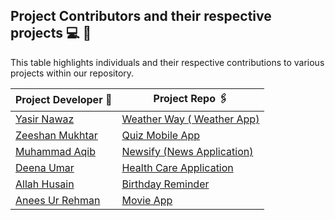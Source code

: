 ## Project Contributors and their respective projects 💻 👦

This table highlights individuals and their respective contributions to various projects within our repository.

| Project Developer 🙎                                  | Project Repo 🖇️                                                       |
| ----------------------------------------------------- | --------------------------------------------------------------------- |
| [Yasir Nawaz](https://github.com/yasir2002/)          | [Weather Way ( Weather App)](https://github.com/yasir2002/WeatherWay) |
| [Zeeshan Mukhtar](https://github.com/ZeeshanMukhtar1) | [Quiz Mobile App](https://github.com/yasir2002/WeatherWay)            |
| [Muhammad Aqib](https://github.com/AqibMalik435)      | [Newsify (News Application)](./React%20Native/Newsify-Aqib/)          |
| [Deena Umar](https://github.com/deenaumar)            | [Health Care Application](./React%20Native/Health%20care/)            |
| [Allah Husain](https://github.com/hussainmehsud)      | [Birthday Reminder](./React%20Native/Birthday-Reminder/)              |
| [Anees Ur Rehman](https://github.com/AneesKhanTareen) | [Movie App](./React%20Native/Movie-App-React-Native/)                 |
